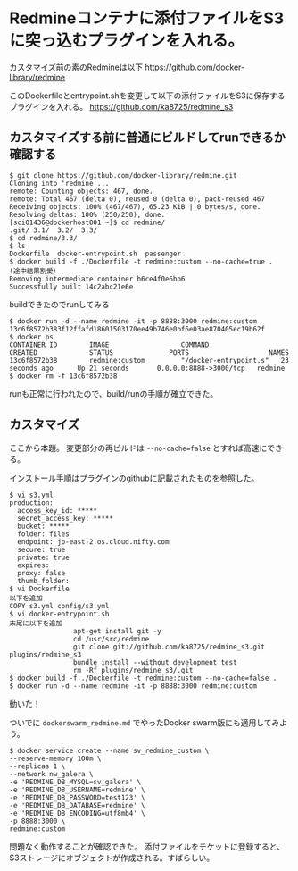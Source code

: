 # Redmineコンテナに添付ファイルをS3に突っ込むプラグインを入れる。

カスタマイズ前の素のRedmineは以下
https://github.com/docker-library/redmine

このDockerfileとentrypoint.shを変更して以下の添付ファイルをS3に保存するプラグインを入れる。
https://github.com/ka8725/redmine_s3

## カスタマイズする前に普通にビルドしてrunできるか確認する

```
$ git clone https://github.com/docker-library/redmine.git                                                                                 
Cloning into 'redmine'...
remote: Counting objects: 467, done.                                                                                                                                
remote: Total 467 (delta 0), reused 0 (delta 0), pack-reused 467                                                                                                    
Receiving objects: 100% (467/467), 65.23 KiB | 0 bytes/s, done.
Resolving deltas: 100% (250/250), done.
[sci01436@dockerhost001 ~]$ cd redmine/
.git/ 3.1/  3.2/  3.3/  
$ cd redmine/3.3/                                                                                                                         
$ ls                                                                                                                                    
Dockerfile  docker-entrypoint.sh  passenger
$ docker build -f ./Dockerfile -t redmine:custom --no-cache=true .
(途中結果割愛）
Removing intermediate container b6ce4f0e6bb6
Successfully built 14c2abc21e6e
```

buildできたのでrunしてみる

```
$ docker run -d --name redmine -it -p 8888:3000 redmine:custom
13c6f8572b383f12ffafd18601503170ee49b746e0bf6e03ae870405ec19b62f
$ docker ps                                                                                                                             
CONTAINER ID        IMAGE                  COMMAND                  CREATED             STATUS              PORTS                    NAMES
13c6f8572b38        redmine:custom         "/docker-entrypoint.s"   23 seconds ago      Up 21 seconds       0.0.0.0:8888->3000/tcp   redmine
$ docker rm -f 13c6f8572b38
```

runも正常に行われたので、build/runの手順が確立できた。

## カスタマイズ

ここから本題。
変更部分の再ビルドは `--no-cache=false` とすれば高速にできる。

インストール手順はプラグインのgithubに記載されたものを参照した。

```
$ vi s3.yml
production:
  access_key_id: *****
  secret_access_key: *****
  bucket: *****
  folder: files
  endpoint: jp-east-2.os.cloud.nifty.com
  secure: true
  private: true
  expires:
  proxy: false
  thumb_folder:
$ vi Dockerfile
以下を追加
COPY s3.yml config/s3.yml
$ vi docker-entrypoint.sh
末尾に以下を追加
                apt-get install git -y
                cd /usr/src/redmine
                git clone git://github.com/ka8725/redmine_s3.git plugins/redmine_s3
                bundle install --without development test
                rm -Rf plugins/redmine_s3/.git
$ docker build -f ./Dockerfile -t redmine:custom --no-cache=false .
$ docker run -d --name redmine -it -p 8888:3000 redmine:custom
```

動いた！

ついでに `dockerswarm_redmine.md` でやったDocker swarm版にも適用してみよう。

```
$ docker service create --name sv_redmine_custom \
--reserve-memory 100m \
--replicas 1 \
--network nw_galera \
-e 'REDMINE_DB_MYSQL=sv_galera' \
-e 'REDMINE_DB_USERNAME=redmine' \
-e 'REDMINE_DB_PASSWORD=test123' \
-e 'REDMINE_DB_DATABASE=redmine' \
-e 'REDMINE_DB_ENCODING=utf8mb4' \
-p 8888:3000 \
redmine:custom
```

問題なく動作することが確認できた。
添付ファイルをチケットに登録すると、S3ストレージにオブジェクトが作成される。すばらしい。
